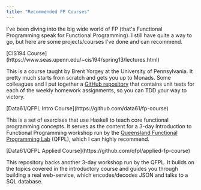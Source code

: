 ```yaml
---
title: "Recommended FP Courses"
---
```


I've been diving into the big wide world of FP (that's Functional
Programming speak for Functional Programming). I still have quite
a way to go, but here are some projects/courses I've done and
can recommend.

<div class=callout>
[CIS194 Course](https://www.seas.upenn.edu/~cis194/spring13/lectures.html)

This is a course taught by Brent Yorgey at the University of Pennsylvania.
It pretty much starts from scratch and gets you up to Monads.
Some colleagues and I put together a
[GitHub repository](https://github.com/stacktracehq/cis194-exercises) that
contains unit tests for each of the weekly homework assignments,
so you can TDD your way to victory.

</div>

<div class=callout>
[Data61/QFPL Intro Course](https://github.com/data61/fp-course)

This is a set of exercises that use Haskell to teach core functional programming
concepts. It serves as the content for a 3-day Introduction to Functional Programming
workshop run by the [Queensland Functional Programming Lab](https://qfpl.io) (QFPL),
which I can highly recommend.

</div>

<div class=callout>
[Data61/QFPL Applied Course](https://github.com/qfpl/applied-fp-course)

This repository backs another 3-day workshop run by the
QFPL. It builds on the topics covered in the introductory course and
guides you through building a real web-service, which encodes/decodes JSON
and talks to a SQL database.

</div>

